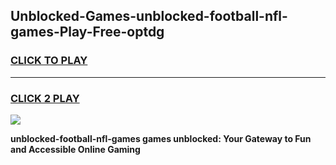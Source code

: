 
## Unblocked-Games-unblocked-football-nfl-games-Play-Free-optdg
<h3>
<a href="https://premium76.site?title=unblocked-football-nfl-games&ref=15A">CLICK TO PLAY</a></h3>
<hr>

<h3>
<a href="https://premium76.site?title=unblocked-football-nfl-games&ref=15A">CLICK 2 PLAY</a>
  
</h3>

<a href="https://premium76.site?title=unblocked-football-nfl-games&ref=15A"><img src="https://clearcache.store/games.png"></a>


**unblocked-football-nfl-games games unblocked: Your Gateway to Fun and Accessible Online Gaming**
